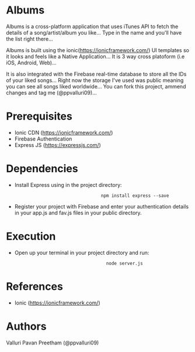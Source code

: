 # Albums

Albums is a cross-platform application that uses iTunes API to fetch the details of a song/artist/album you like... Type in the
name and you'll have the list right there...

Albums is built using the ionic(https://ionicframework.com/) UI templates so it looks and feels like a Native Application... It is 3 way cross platoform 
(i.e iOS, Android, Web)...

It is also integrated with the Firebase real-time database to store all the IDs of your liked songs... Right now the storage 
I've used was public meaning you can see all songs liked worldwide... You can fork this project, ammend changes and tag me (@ppvalluri09)...





# Prerequisites

  - Ionic CDN (https://ionicframework.com/)
  - Firebase Authentication
  - Express JS (https://expressjs.com/)
  
# Dependencies

  - Install Express using in the project directory:
                                            
                                         npm install express --save
                                         
  - Register your project with Firebase and enter your authentication details in your app.js and fav.js files in your public 
    directory.
    
                                         
  
  
# Execution

 - Open up your terminal in your project directory and run:
                                          
                                          node server.js
                                          
 # References
 
  - Ionic (https://ionicframework.com/)
  
# Authors

Valluri Pavan Preetham (@ppvalluri09)
